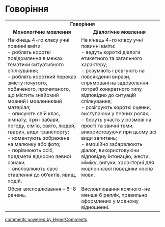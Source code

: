 <div id="hypercomments_widget" class="js-hypercomments-widget invisible"></div>

# Говоріння

<table>
    <td align="center" colspan="2"><b>Говоріння</b></td>
  </tr>
            <tr>
                <td align="center"><b>Монологічне мовлення</b></td>
                <td align="center"><b>Діалогічне мовлення</b></td>
            </tr>
            <tr>
<td style="vertical-align:top !important;">
На кінець 4-го класу учні повинні вміти:<br>
- роблять короткі повідомлення в межах тематики ситуативного спілкування;<br>
- роблять короткий переказ змісту почутого, побаченого, прочитаного, що містить знайомий мовний і мовленнєвий матеріал;<br>
- описують свій клас, кімнату, ігри і забави, погоду, сім’ю, свято, людей, тварин, види транспорту;<br>
- коментують зображене на малюнку або фото;<br>
- порівнюють осіб, предмети відносно певної ознаки;<br>
- висловлюють своє ставлення до об’єктів, явищ, подій.
</td>
<td style="vertical-align:top !important;">
На кінець 4-го класу учні повинні вміти:<br>
- ведуть короткі діалоги етикетного та загального характеру;<br>
- розуміють і реагують на повсякденні вирази, спрямовані на задоволення потреб конкретного типу відповідно до ситуацій спілкування;<br>
- розігрують короткі сценки, виступаючи у певних ролях;<br>
- беруть участь у розмові на прості та звичні теми, використовуючи при цьому всі види запитань;<br>
- емоційно забарвлюють діалог, використовуючи відповідну інтонацію, жести, міміку, вигуки, характерні для мовленнєвої поведінки носіїв мови.
</td>
            <tr>
<td style="vertical-align:top !important;">
Обсяг висловлювання –  6-8 речень.
</td>
<td style="vertical-align:top !important;">
Висловлювання кожного-не менше 6 реплік, правильно оформлених у мовному відношенні. 
</td>
</table>

<div class="js-hypercomments-container">
    <a href="http://hypercomments.com" class="hc-link" title="comments widget">comments powered by HyperComments</a>
</div>